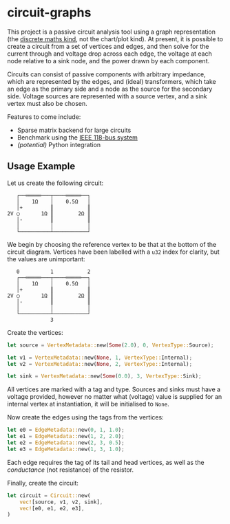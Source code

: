# circuit-graphs

This project is a passive circuit analysis tool using a graph representation
(the [discrete maths kind][graphs], not the chart/plot kind). At present, it is
possible to create a circuit from a set of vertices and edges, and then solve
for the current through and voltage drop across each edge, the voltage at each
node relative to a sink node, and the power drawn by each component.

Circuits can consist of passive components with arbitrary impedance, which are
represented by the edges, and (ideal) transformers, which take an edge as the
primary side and a node as the source for the secondary side. Voltage sources
are represented with a source vertex, and a sink vertex must also be chosen.

Features to come include:

* Sparse matrix backend for large circuits
* Benchmark using the [IEEE 118-bus system][ieee_118]
* *(potential)* Python integration

## Usage Example

Let us create the following circuit:
```script
   ┌──═════───┬────═════──┐
   │    1Ω    │    0.5Ω   │
   │+         ║           ║ 
2V ◯       1Ω ║        2Ω ║
   │-         ║           ║
   │          │           │
   └──────────┴───────────┘
```

We begin by choosing the reference vertex to be that at the bottom of the circuit
diagram. Vertices have been labelled with a `u32` index for clarity, but the 
values are unimportant:
```script
   0          1           2
   ┌──═════───┬────═════──┐
   │    1Ω    │    0.5Ω   │
   │+         ║           ║ 
2V ◯       1Ω ║        2Ω ║
   │-         ║           ║
   │          │           │
   └──────────┴───────────┘
              3
```

Create the vertices:
```rust
let source = VertexMetadata::new(Some(2.0), 0, VertexType::Source);

let v1 = VertexMetadata::new(None, 1, VertexType::Internal);
let v2 = VertexMetadata::new(None, 2, VertexType::Internal);

let sink = VertexMetadata::new(Some(0.0), 3, VertexType::Sink);
```

All vertices are marked with a tag and type. Sources and sinks must have a
voltage provided, however no matter what (voltage) value is supplied for an
internal vertex at instantiation, it will be initialised to `None`.

Now create the edges using the tags from the vertices:
```rust
let e0 = EdgeMetadata::new(0, 1, 1.0);
let e1 = EdgeMetadata::new(1, 2, 2.0);
let e2 = EdgeMetadata::new(2, 3, 0.5);
let e3 = EdgeMetadata::new(1, 3, 1.0);
```

Each edge requires the tag of its tail and head vertices, as well as the
*conductance* (not resistance) of the resistor.

Finally, create the circuit:
```rust
let circuit = Circuit::new(
    vec![source, v1, v2, sink],
    vec![e0, e1, e2, e3],
)
```

[graphs]: <https://en.wikipedia.org/wiki/Graph_(discrete_mathematics)>
[ieee_118]: <https://icseg.iti.illinois.edu/ieee-118-bus-system/>